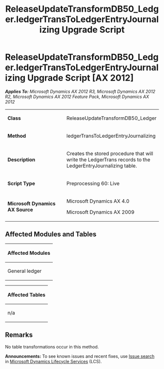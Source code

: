 ﻿---
title: ReleaseUpdateTransformDB50_Ledger.ledgerTransToLedgerEntryJournalizing Upgrade Script
TOCTitle: ReleaseUpdateTransformDB50_Ledger.ledgerTransToLedgerEntryJournalizing Upgrade Script
ms:assetid: 487b5eed-24b4-408a-dd2f-d1778d9442c7
ms:mtpsurl: https://msdn.microsoft.com/en-us/library/JJ685334(v=AX.60)
ms:contentKeyID: 49708024
ms.date: 05/18/2015
mtps_version: v=AX.60
---

# ReleaseUpdateTransformDB50\_Ledger.ledgerTransToLedgerEntryJournalizing Upgrade Script [AX 2012]


_**Applies To:** Microsoft Dynamics AX 2012 R3, Microsoft Dynamics AX 2012 R2, Microsoft Dynamics AX 2012 Feature Pack, Microsoft Dynamics AX 2012_

<table>
<colgroup>
<col style="width: 50%" />
<col style="width: 50%" />
</colgroup>
<tbody>
<tr class="odd">
<td><p><strong>Class</strong></p></td>
<td><p>ReleaseUpdateTransformDB50_Ledger</p></td>
</tr>
<tr class="even">
<td><p><strong>Method</strong></p></td>
<td><p>ledgerTransToLedgerEntryJournalizing</p></td>
</tr>
<tr class="odd">
<td><p><strong>Description</strong></p></td>
<td><p>Creates the stored procedure that will write the LedgerTrans records to the LedgerEntryJournalizing table.</p></td>
</tr>
<tr class="even">
<td><p><strong>Script Type</strong></p></td>
<td><p>Preprocessing 60: Live</p></td>
</tr>
<tr class="odd">
<td><p><strong>Microsoft Dynamics AX Source</strong></p></td>
<td><p>Microsoft Dynamics AX 4.0</p>
<p>Microsoft Dynamics AX 2009</p></td>
</tr>
</tbody>
</table>


## Affected Modules and Tables

<table>
<colgroup>
<col style="width: 100%" />
</colgroup>
<thead>
<tr class="header">
<th><p>Affected Modules</p></th>
</tr>
</thead>
<tbody>
<tr class="odd">
<td><p>General ledger</p></td>
</tr>
</tbody>
</table>


<table>
<colgroup>
<col style="width: 100%" />
</colgroup>
<thead>
<tr class="header">
<th><p>Affected Tables</p></th>
</tr>
</thead>
<tbody>
<tr class="odd">
<td><p>n/a</p></td>
</tr>
</tbody>
</table>


## Remarks

No table transformations occur in this method.

  
**Announcements:** To see known issues and recent fixes, use [Issue search](http://go.microsoft.com/fwlink/?linkid=389258) in [Microsoft Dynamics Lifecycle Services](http://go.microsoft.com/fwlink/?linkid=306505) (LCS).

